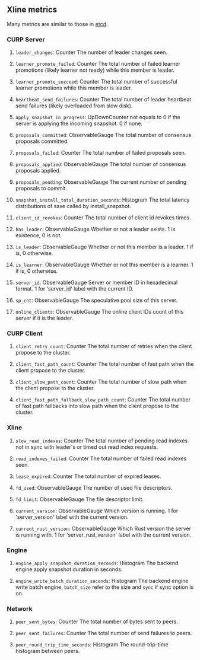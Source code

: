 ## Xline metrics

Many metrics are similar to those in [etcd](https://etcd.io/docs/v3.5/metrics/).

### CURP Server

1. `leader_changes`: Counter
The number of leader changes seen.

2. `learner_promote_failed`: Counter
The total number of failed learner promotions (likely learner not ready) while this member is leader.

3. `learner_promote_succeed`: Counter
The total number of successful learner promotions while this member is leader.

4. `heartbeat_send_failures`: Counter
The total number of leader heartbeat send failures (likely overloaded from slow disk).

5. `apply_snapshot_in_progress`: UpDownCounter
not equals to 0 if the server is applying the incoming snapshot. 0 if none.

1. `proposals_committed`: ObservableGauge
The total number of consensus proposals committed.

1. `proposals_failed`: Counter
The total number of failed proposals seen.

1. `proposals_applied`: ObservableGauge
The total number of consensus proposals applied.

1. `proposals_pending`: ObservableGauge
The current number of pending proposals to commit.

1.  `snapshot_install_total_duration_seconds`: Histogram
The total latency distributions of save called by install_snapshot.

1.  `client_id_revokes`: Counter
The total number of client id revokes times.

1.  `has_leader`: ObservableGauge
Whether or not a leader exists. 1 is existence, 0 is not.

1.  `is_leader`: ObservableGauge
Whether or not this member is a leader. 1 if is, 0 otherwise.

1.  `is_learner`: ObservableGauge
Whether or not this member is a learner. 1 if is, 0 otherwise.

1.  `server_id`: ObservableGauge
Server or member ID in hexadecimal format. 1 for 'server_id' label with the current ID.

1.  `sp_cnt`: ObservableGauge
The speculative pool size of this server.

1.  `online_clients`: ObservableGauge
The online client IDs count of this server if it is the leader.

### CURP Client

1. `client_retry_count`: Counter
The total number of retries when the client propose to the cluster.

2. `client_fast_path_count`: Counter
The total number of fast path when the client propose to the cluster.

3. `client_slow_path_count`: Counter
The total number of slow path when the client propose to the cluster.

4. `client_fast_path_fallback_slow_path_count`: Counter
The total number of fast path fallbacks into slow path when the client propose to the cluster.

### Xline

1. `slow_read_indexes`: Counter
The total number of pending read indexes not in sync with leader's or timed out read index requests.

2. `read_indexes_failed`: Counter
The total number of failed read indexes seen.

3. `lease_expired`: Counter
The total number of expired leases.

4. `fd_used`: ObservableGauge
The number of used file descriptors.

5. `fd_limit`: ObservableGauge
The file descriptor limit.

6. `current_version`: ObservableGauge
Which version is running. 1 for 'server_version' label with the current version.

7. `current_rust_version`: ObservableGauge
Which Rust version the server is running with. 1 for 'server_rust_version' label with the current version.


### Engine

1. `engine_apply_snapshot_duration_seconds`: Histogram
The backend engine apply snapshot duration in seconds.

2. `engine_write_batch_duration_seconds`: Histogram
The backend engine write batch engine, `batch_size` refer to the size and `sync` if sync option is on.

### Network

1. `peer_sent_bytes`: Counter
The total number of bytes sent to peers.

2. `peer_sent_failures`: Counter
The total number of send failures to peers.

3. `peer_round_trip_time_seconds`: Histogram
The round-trip-time histogram between peers.
